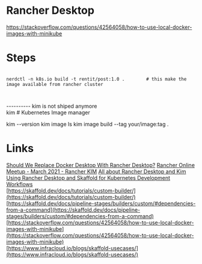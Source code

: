 

# Rancher Desktop 



https://stackoverflow.com/questions/42564058/how-to-use-local-docker-images-with-minikube


# Steps  



```

nerdctl -n k8s.io build -t rentit/post:1.0 .		# this make the image available from rancher cluster  



```



---------- kim is not shiped anymore  
kim  	# Kubernetes Image manager


kim --version
kim image ls
kim image build --tag your/image:tag .



# Links  
[Should We Replace Docker Desktop With Rancher Desktop?](https://youtu.be/bYVfCp9dRTE)
[Rancher Online Meetup - March 2021 - Rancher KIM](https://youtu.be/QsV2IBAGEyY)
[All about Rancher Desktop and Kim](https://youtu.be/NMBzJtSuqDQ)  
[Using Rancher Desktop and Skaffold for Kubernetes Development Workflows](https://youtu.be/0-g0UJ11wt4)  
[https://skaffold.dev/docs/tutorials/custom-builder/](https://skaffold.dev/docs/tutorials/custom-builder/)  
[https://skaffold.dev/docs/pipeline-stages/builders/custom/#dependencies-from-a-command](https://skaffold.dev/docs/pipeline-stages/builders/custom/#dependencies-from-a-command)  
[https://stackoverflow.com/questions/42564058/how-to-use-local-docker-images-with-minikube](https://stackoverflow.com/questions/42564058/how-to-use-local-docker-images-with-minikube)  
[https://www.infracloud.io/blogs/skaffold-usecases/](https://www.infracloud.io/blogs/skaffold-usecases/)  

